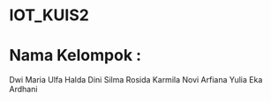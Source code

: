 # IOT_KUIS2
# Nama Kelompok : 
Dwi Maria Ulfa
Halda Dini Silma Rosida
Karmila Novi Arfiana
Yulia Eka Ardhani

